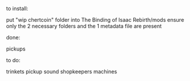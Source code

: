 to install:

  put "wip chertcoin" folder into The Binding of Isaac Rebirth/mods
  ensure only the 2 necessary folders and the 1 metadata file are present

done:

  pickups

to do:

  trinkets
  pickup sound
  shopkeepers
  machines
  
